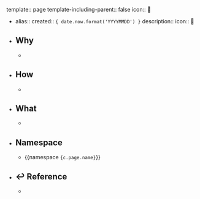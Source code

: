 template:: page
template-including-parent:: false
icon:: 📄

  - alias:: 
    created:: ``{ date.now.format('YYYYMMDD') }``
    description:: 
    icon:: 📄
  - ## Why
    -
  - ## How
    -
  - ## What
    -
  - ## Namespace
    - {{namespace ``{c.page.name}``}}
  - ## ↩ Reference
    -